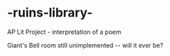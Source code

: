 # -ruins-library-
AP Lit Project - interpretation of a poem


Giant's Bell room still unimplemented -- will it ever be?
